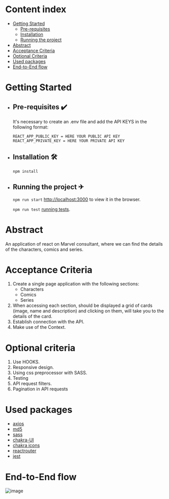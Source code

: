 # Content index

-   [Getting Started](#getting-started)
    -   [Pre-requisites](#pre-requisites-%EF%B8%8F)
    -   [Installation](#installation-)
    -   [Running the project](#running-the-project-)
-   [Abstract](#abstract)
-   [Acceptance Criteria](#acceptance-criteria)
-   [Optional Criteria](#optional-criteria)
-   [Used packages](#used-packages)
-   [End-to-End flow](#end-to-end-flow)
<!-- -   [Data structures](#data-structures) -->

# Getting Started
-   ## Pre-requisites ✔️
    It's necessary to create an .env file and add the API KEYS in the following format:
    
    `REACT_APP_PUBLIC_KEY = HERE YOUR PUBLIC API KEY`
    `REACT_APP_PRIVATE_KEY = HERE YOUR PRIVATE API KEY`

-   ## Installation 🛠
    `npm install`

-   ## Running the project ✈

    `npm run start` [http://localhost:3000](http://localhost:3000) to view it in the browser.

    `npm run test` [running tests](https://facebook.github.io/create-react-app/docs/running-tests).

# Abstract

An application of react on Marvel consultant, where we can find the details of the characters, comics and series.

# Acceptance Criteria

1. Create a single page application with the following sections:
    - Characters
    - Comics
    - Series
2.   When accessing each section, should be displayed a grid of cards (image, name and description) and clicking on them, will take you to the details of the card.
3. Establish connection with the API.
4. Make use of the Context.

# Optional criteria

1. Use HOOKS.
2. Responsive design.
3. Using css preprocessor with SASS.
4. Testing
5. API request filters.
6. Pagination in API requests

# Used packages

- [axios](https://axios-http.com/es/)
- [md5](https://www.npmjs.com/package/md5)
- [sass](https://sass-lang.com/)
- [chakra-UI](https://chakra-ui.com/)
- [chakra icons](https://chakra-ui.com/docs/components/icon/usage)
- [reactrouter](https://reactrouter.com/en/main)
- [jest](https://jestjs.io/es-ES/)


# End-to-End flow
![image](https://user-images.githubusercontent.com/64894110/222978390-24182bae-4309-43a5-8677-79fa69a11c4d.png)

<!-- # Data structures -->

